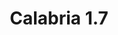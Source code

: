 ---
title: Calabria 1.7
date: 
draft: false

# descripcion
description : Argolla de plata cierre bisagra

materials: Plata 925

color: Plateado

dimensions: 1,7cm diam

code: 01-11-0494

type: "Aros"

categories: []

price: $1.380,00

price_eftvo: $1.175,00

# Images
# first image will be shown in the product page
images:
  # - image: "images/path_to_image"
  # La ubicacion de las imagenes es imagenes/Aros/Aros.Argollas/01-11-0494-calabria-1.7
  - image: "./images/aros/argollas/01-11-0494_a.JPG"
---